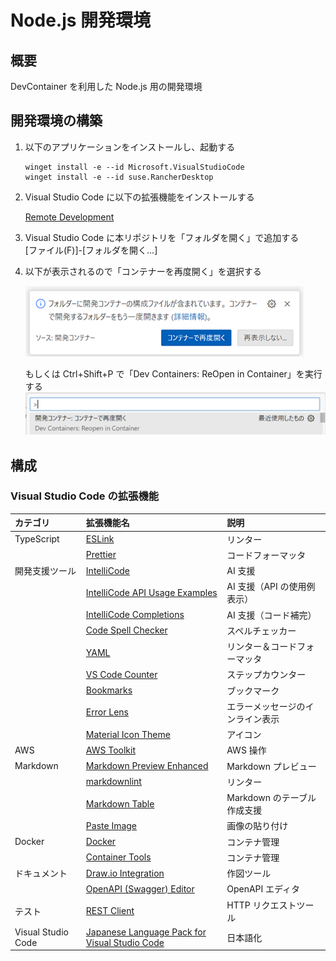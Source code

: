 # Node.js 開発環境

## 概要

DevContainer を利用した Node.js 用の開発環境

## 開発環境の構築

1. 以下のアプリケーションをインストールし、起動する

   ```batch
   winget install -e --id Microsoft.VisualStudioCode
   winget install -e --id suse.RancherDesktop
   ```

2. Visual Studio Code に以下の拡張機能をインストールする

   [Remote Development](https://marketplace.visualstudio.com/items?itemName=ms-vscode-remote.vscode-remote-extensionpack)

3. Visual Studio Code に本リポジトリを「フォルダを開く」で追加する  
   [ファイル(F)]-[フォルダを開く...]

4. 以下が表示されるので「コンテナーを再度開く」を選択する

   ![コンテナーを再度開く](docs/images/README_Container01.png)

   もしくは Ctrl+Shift+P で「Dev Containers: ReOpen in Container」を実行する
   ![コンテナーを再度開く](docs/images/README_Container02.png)

## 構成

### Visual Studio Code の拡張機能

| カテゴリ           | 拡張機能名                                                                                                                                | 説明                             |
| :----------------- | :---------------------------------------------------------------------------------------------------------------------------------------- | :------------------------------- |
| TypeScript         | [ESLink](https://marketplace.visualstudio.com/items?itemName=dbaeumer.vscode-eslint)                                                      | リンター                         |
|                    | [Prettier](https://marketplace.visualstudio.com/items?itemName=esbenp.prettier-vscode)                                                    | コードフォーマッタ               |
| 開発支援ツール     | [IntelliCode](https://marketplace.visualstudio.com/items?itemName=VisualStudioExptTeam.vscodeintellicode)                                 | AI 支援                          |
|                    | [IntelliCode API Usage Examples](https://marketplace.visualstudio.com/items?itemName=VisualStudioExptTeam.intellicode-api-usage-examples) | AI 支援（API の使用例表示）      |
|                    | [IntelliCode Completions](https://marketplace.visualstudio.com/items?itemName=VisualStudioExptTeam.vscodeintellicode-completions)         | AI 支援（コード補完）            |
|                    | [Code Spell Checker](https://marketplace.visualstudio.com/items?itemName=streetsidesoftware.code-spell-checker)                           | スペルチェッカー                 |
|                    | [YAML](https://marketplace.visualstudio.com/items?itemName=redhat.vscode-yaml)                                                            | リンター＆コードフォーマッタ     |
|                    | [VS Code Counter](https://marketplace.visualstudio.com/items?itemName=uctakeoff.vscode-counter)                                           | ステップカウンター               |
|                    | [Bookmarks](https://marketplace.visualstudio.com/items?itemName=alefragnani.Bookmarks)                                                    | ブックマーク                     |
|                    | [Error Lens](https://marketplace.visualstudio.com/items?itemName=usernamehw.errorlens)                                                    | エラーメッセージのインライン表示 |
|                    | [Material Icon Theme](https://marketplace.visualstudio.com/items?itemName=PKief.material-icon-theme)                                      | アイコン                         |
| AWS                | [AWS Toolkit](https://marketplace.visualstudio.com/items?itemName=AmazonWebServices.aws-toolkit-vscode)                                   | AWS 操作                         |
| Markdown           | [Markdown Preview Enhanced](https://marketplace.visualstudio.com/items?itemName=shd101wyy.markdown-preview-enhanced)                      | Markdown プレビュー              |
|                    | [markdownlint](https://marketplace.visualstudio.com/items?itemName=DavidAnson.vscode-markdownlint)                                        | リンター                         |
|                    | [Markdown Table](https://marketplace.visualstudio.com/items?itemName=TakumiI.markdowntable)                                               | Markdown のテーブル作成支援      |
|                    | [Paste Image](https://marketplace.visualstudio.com/items?itemName=mushan.vscode-paste-image)                                              | 画像の貼り付け                   |
| Docker             | [Docker](https://marketplace.visualstudio.com/items?itemName=ms-azuretools.vscode-docker)                                                 | コンテナ管理                     |
|                    | [Container Tools](https://marketplace.visualstudio.com/items?itemName=ms-azuretools.vscode-containers)                                    | コンテナ管理                     |
| ドキュメント       | [Draw.io Integration](https://marketplace.visualstudio.com/items?itemName=hediet.vscode-drawio)                                           | 作図ツール                       |
|                    | [OpenAPI (Swagger) Editor](https://marketplace.visualstudio.com/items?itemName=42Crunch.vscode-openapi)                                   | OpenAPI エディタ                 |
| テスト             | [REST Client](https://marketplace.visualstudio.com/items?itemName=humao.rest-client)                                                      | HTTP リクエストツール            |
| Visual Studio Code | [Japanese Language Pack for Visual Studio Code](https://marketplace.visualstudio.com/items?itemName=MS-CEINTL.vscode-language-pack-ja)    | 日本語化                         |
